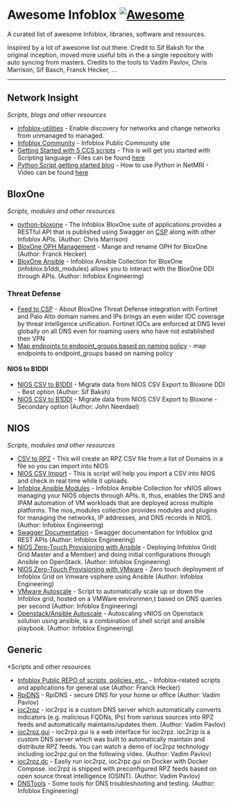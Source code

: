 # Awesome Infoblox [![Awesome](https://cdn.rawgit.com/sindresorhus/awesome/d7305f38d29fed78fa85652e3a63e154dd8e8829/media/badge.svg)](https://github.com/seefor/awesome-infoblox)

A curated list of awesome Infoblox, libraries, software and resources.

Inspired by a lot of awesome list out there.
Credit to Sif Baksh for the original inception, moved more useful bits in the a single repository with auto syncing from masters.
Credits to the tools to Vadim Pavlov, Chris Marrison, Sif Basch, Franck Hecker, ...


---

## Network Insight

*Scripts, blogs and other resources*

* [infoblox-utilities](https://github.com/infobloxopen/infoblox-utilities) - Enable discovery for networks and change networks from unmanaged to managed.
* [Infoblox Community](https://community.infoblox.com/t5/Network-Automation/ct-p/NetworkAutomation) - Infoblox Public Community site
* [Getting Started with 5 CCS scripts](https://community.infoblox.com/t5/How-to-Articles/5-CCS-Scripts-to-Jump-Start-Your-NetMRI-CCS-Training/ba-p/11982) - This is will get you started with Scripting language - Files can be found [here](https://community.infoblox.com/t5/Automation-Scripts/5-CCS-Scripts-to-Jump-Start-Your-NetMRI-CCS-Training/m-p/11972/highlight/true#M142)
* [Python Script getting started blog](https://community.infoblox.com/t5/Community-Blog/5-Python-Scripts-to-get-you-started-in-NetMRI/ba-p/16305) - How to use Python in NetMRI - Video can be found [here](https://community.infoblox.com/t5/Tech-Videos/A-Python-Primer-for-NetMRI-Webinar-Archive/ba-p/13956)

## BloxOne

*Scripts, modules and other resources*

* [python-bloxone](https://github.com/ccmarris/python-bloxone) - The Infoblox BloxOne suite of applications provides a RESTful API that is published using Swagger on [CSP](https://csp.infoblox.com/apidoc) along with other Infoblox APIs. (Author: Chris Marrison)
* [BloxOne OPH Management](https://github.com/frankhecker/infoblox-public) - Mange and rename OPH for BloxOne (Author: Franck Hecker)
* [BloxOne Ansible](https://github.com/johnneerdael/bloxone-ansible) - Infoblox Ansible Collection for BloxOne (infoblox.b1ddi_modules) allows you to interact with the BloxOne DDI through APIs. (Author: Infoblox Engineering)

### Threat Defense
* [Feed to CSP](https://github.com/njeanselme/feed-to-csp) - About
BloxOne Threat Defense integration with Fortinet and Palo Alto domain names and IPs brings an even wider IOC coverage by threat intelligence unification. Fortinet IOCs are enforced at DNS level globally on all DNS even for roaming users who have not established their VPN
* [Map endpoints to endpoint_groups based on naming policy](https://github.com/njeanselme/botdc-endpoints-management) - map endpoints to endpoint_groups based on naming policy


#### NIOS to B1DDI
* [NIOS CSV to B1DDI](https://github.com/seefor/bloxone_ddi) - Migrate data from NIOS CSV Export to Bloxone DDI - Best option (Author: Sif Baksh) 
* [NIOS CSV to B1DDI](https://github.com/johnneerdael/csv2b1ddi) - Migrate data from NIOS CSV Export to Bloxone - Secondary option (Author: John Neerdael)


## NIOS

*Scripts, modules and other resources*

* [CSV to RPZ](https://github.com/seefor/random-scripts/tree/main/csv_to_rpz_import) - This will create an RPZ CSV file from a list of Domains in a file so you can import into NIOS
* [NIOS CSV Import](https://github.com/frankhecker/infoblox-public/tree/main/nios/csv_scripts) - This is script will help you import a CSV into NIOS and check in real time while it uploads.
* [Infoblox Ansible Modules](https://github.com/infobloxopen/infoblox-ansible) - Infoblox Ansible Collection for vNIOS allows managing your NIOS objects through APIs. It, thus, enables the DNS and IPAM automation of VM workloads that are deployed across multiple platforms. The nios_modules collection provides modules and plugins for managing the networks, IP addresses, and DNS records in NIOS. (Author: Infoblox Engineering)
* [Swagger Documentation](https://github.com/infobloxopen/infoblox-swagger-wapi) - Swagger documentation for Infoblox grid REST APIs (Author: Infoblox Engineering)
* [NIOS Zero-Touch Provisioning with Ansible](https://github.com/infobloxopen/nios-ztp-ansible) - Deploying Infoblox Grid( Grid Master and a Member) and doing initial configurations through Ansible on OpenStack. (Author: Infoblox Engineering)
* [NIOS Zero-Touch Provisioning with VMware](https://github.com/infobloxopen/vnios_ztp_vmware) - Zero touch deployment of Infoblox Grid on Vmware vsphere using Ansible (Author: Infoblox Engineering)
* [VMware Autoscale](https://github.com/infobloxopen/vmware-autoscale) - Script to automatically scale up or down the Infoblox grid, hosted on a VMWare environmen,t based on DNS queries per second (Author: Infoblox Engineering)
* [Openstack/Ansible Autoscale](https://github.com/infobloxopen/vnios-autoscale-ansible-openstack) - Autoscaling vNIOS on Openstack solution using ansible, is a combination of shell script and ansible playbook. (Author: Infoblox Engineering)

## Generic

*Scripts and other resources
* [Infoblox Public REPO of scripts, policies, etc..](https://github.com/franckhecker/infoblox-public) - Infoblox-related scripts and applications for general use (Author: Franck Hecker)
* [RpiDNS](https://github.com/Homas/RpiDNS) - RpiDNS - secure DNS for your home or office (Author: Vadim Pavlov)
* [ioc2rpz](https://github.com/Homas/ioc2rpz) - ioc2rpz is a custom DNS server which automatically converts indicators (e.g. malicious FQDNs, IPs) from various sources into RPZ feeds and automatically maintains/updates them. (Author: Vadim Pavlov)
* [ioc2rpz.gui](https://github.com/Homas/ioc2rpz.gui) - ioc2rpz.gui is a web interface for ioc2rpz. ioc2rzp is a custom DNS server which was built to automatically maintain and distribute RPZ feeds. You can watch a demo of ioc2rpz technology including ioc2rpz.gui on the following video. (Author: Vadim Pavlov)
* [ioc2rpz.dc](https://github.com/Homas/ioc2rpz.dc) - Easily run ioc2rpz, ioc2rpz.gui on Docker with Docker Compose. ioc2rpz is shipped with preconfigured RPZ feeds based on open source threat intelligence (OSINT). (Author: Vadim Pavlov)
* [DNSTools](https://github.com/johnneerdael/dnstools) - Some tools for DNS troubleshooting and testing. (Author: Infoblox Engineering)
